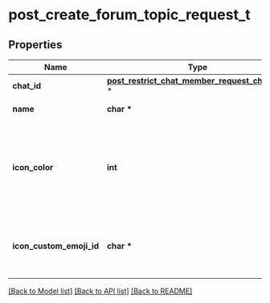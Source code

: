 # post_create_forum_topic_request_t

## Properties
Name | Type | Description | Notes
------------ | ------------- | ------------- | -------------
**chat_id** | [**post_restrict_chat_member_request_chat_id_t**](post_restrict_chat_member_request_chat_id.md) \* |  | 
**name** | **char \*** | Topic name, 1-128 characters | 
**icon_color** | **int** | Color of the topic icon in RGB format. Currently, must be one of 7322096 (0x6FB9F0), 16766590 (0xFFD67E), 13338331 (0xCB86DB), 9367192 (0x8EEE98), 16749490 (0xFF93B2), or 16478047 (0xFB6F5F) | [optional] 
**icon_custom_emoji_id** | **char \*** | Unique identifier of the custom emoji shown as the topic icon. Use [getForumTopicIconStickers](https://core.telegram.org/bots/api/#getforumtopiciconstickers) to get all allowed custom emoji identifiers. | [optional] 

[[Back to Model list]](../README.md#documentation-for-models) [[Back to API list]](../README.md#documentation-for-api-endpoints) [[Back to README]](../README.md)


